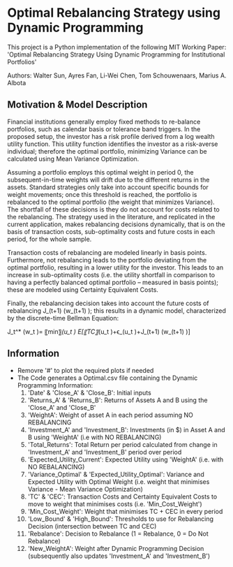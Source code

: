 Optimal Rebalancing Strategy using Dynamic Programming
======================================================
This project is a Python implementation of the following MIT Working Paper:
'Optimal Rebalancing Strategy Using Dynamic Programming for Institutional Portfolios'

Authors: Walter Sun, Ayres Fan, Li-Wei Chen, Tom Schouwenaars, Marius A. Albota

Motivation & Model Description
------------------------------
Financial institutions generally employ fixed methods to re-balance portfolios, such as calendar basis or tolerance band triggers. In the proposed setup, the investor has a risk profile derived from a log wealth utility function. This utility function identifies the investor as a risk-averse individual; therefore the optimal portfolio, minimizing Variance can be calculated using Mean Variance Optimization.

Assuming a portfolio employs this optimal weight in period 0, the subsequent-in-time weights will drift due to the different returns in the assets. Standard strategies only take into account specific bounds for weight movements; once this threshold is reached, the portfolio is rebalanced to the optimal portfolio (the weight that minimizes Variance). The shortfall of these decisions is they do not account for costs related to the rebalancing. The strategy used in the literature, and replicated in the current application, makes rebalancing decisions dynamically, that is on the basis of transaction costs, sub-optimality costs and future costs in each period, for the whole sample.

Transaction costs of rebalancing are modeled linearly in basis points. Furthermore, not rebalancing leads to the portfolio deviating from the optimal portfolio, resulting in a lower utility for the investor. This leads to an increase in sub-optimality costs (i.e. the utility shortfall in comparison to having a perfectly balanced optimal portfolio – measured in basis points); these are modeled using Certainty Equivalent Costs.

Finally, the rebalancing decision takes into account the future costs of rebalancing J_(t+1) (w_(t+1) ); this results in a dynamic model, characterized by the discrete-time Bellman Equation:

J_t^* (w_t )= 〖min〗_(u_t ) E[〖TC〗_(u_t )+ϵ_(u_t )+J_(t+1) (w_(t+1) )]


Information
------------
* Removre '#' to plot the required plots if needed
* The Code generates a Optimal.csv file containing the Dynamic Programming Information:
	1. 'Date' & 'Close_A' & 'Close_B':						Initial inputs
	2. 'Returns_A' & 'Returns_B': 							Returns of Assets A and B using the 'Close_A' and 'Close_B'
	3. 'WeightA': 											Weight of asset A in each period assuming NO REBALANCING
	4. 'Investment_A' and 'Investment_B': 					Investments (in $) in Asset A and B using 'WeightA' (i.e with NO REBALANCING)
	5. 'Total_Returns': 									Total Return per period calculated from change in 'Investment_A' and 'Investment_B' period over period
	6. 'Expected_Utility_Current': 							Expected Utility using 'WeightA' (i.e. with NO REBALANCING)
	7. 'Variance_Optimal' & 'Expected_Utility_Optimal': 	Variance and Expected Utility with Optimal Weight (i.e. weight that minimises Variance - Mean Variance Optimization)
	8. 'TC' & 'CEC': 										Transaction Costs and Certainty Equivalent Costs to move to weight that minimises costs (i.e. 'Min_Cost_Weight')
	9. 'Min_Cost_Weight': 									Weight that minimises TC + CEC in every period
	10. 'Low_Bound' & 'High_Bound':							Thresholds to use for Rebalancing Decision (intersection between TC and CEC)
	11. 'Rebalance':										Decision to Rebalance (1 = Rebalance, 0 = Do Not Rebalance)
	12. 'New_WeightA':										Weight after Dynamic Programming Decision (subsequently also updates 'Investment_A' and 'Investment_B')

